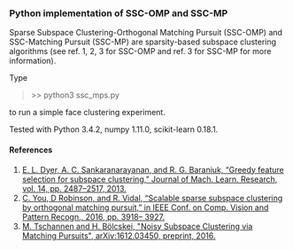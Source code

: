 ### Python implementation of SSC-OMP and SSC-MP

Sparse Subspace Clustering-Orthogonal Matching Pursuit (SSC-OMP) and SSC-Matching Pursuit (SSC-MP) are sparsity-based subspace clustering algorithms (see ref. 1, 2, 3 for SSC-OMP and ref. 3 for SSC-MP for more information).

Type
>\>> python3 ssc_mps.py

to run a simple face clustering experiment.

Tested with Python 3.4.2, numpy 1.11.0, scikit-learn 0.18.1.

#### References
1. [E. L. Dyer, A. C. Sankaranarayanan, and R. G. Baraniuk, “Greedy feature selection for subspace clustering,” Journal of Mach. Learn. Research, vol. 14, pp. 2487–2517, 2013.](http://www.jmlr.org/papers/volume14/dyer13a/dyer13a.pdf)
2. [C. You, D Robinson, and R. Vidal, “Scalable sparse subspace clustering by orthogonal matching pursuit,” in IEEE Conf. on Comp. Vision and Pattern Recogn., 2016, pp. 3918– 3927.](https://arxiv.org/abs/1507.01238)
3. [M. Tschannen and H. Bölcskei, "Noisy Subspace Clustering via Matching Pursuits", arXiv:1612.03450,  preprint, 2016.](https://arxiv.org/abs/1612.03450)

